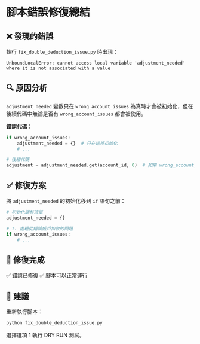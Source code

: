 # 腳本錯誤修復總結

## ❌ 發現的錯誤

執行 `fix_double_deduction_issue.py` 時出現：
```
UnboundLocalError: cannot access local variable 'adjustment_needed' where it is not associated with a value
```

## 🔍 原因分析

`adjustment_needed` 變數只在 `wrong_account_issues` 為真時才會被初始化，但在後續代碼中無論是否有 `wrong_account_issues` 都會被使用。

**錯誤代碼：**
```python
if wrong_account_issues:
    adjustment_needed = {}  # 只在這裡初始化
    # ...

# 後續代碼
adjustment = adjustment_needed.get(account_id, 0)  # 如果 wrong_account_issues 為空就會報錯
```

## ✅ 修復方案

將 `adjustment_needed` 的初始化移到 `if` 語句之前：

```python
# 初始化調整清單
adjustment_needed = {}

# 1. 處理從錯誤帳戶扣款的問題
if wrong_account_issues:
    # ...
```

## 🎉 修復完成

✅ 錯誤已修復
✅ 腳本可以正常運行

## 📝 建議

重新執行腳本：
```bash
python fix_double_deduction_issue.py
```

選擇選項 1 執行 DRY RUN 測試。


